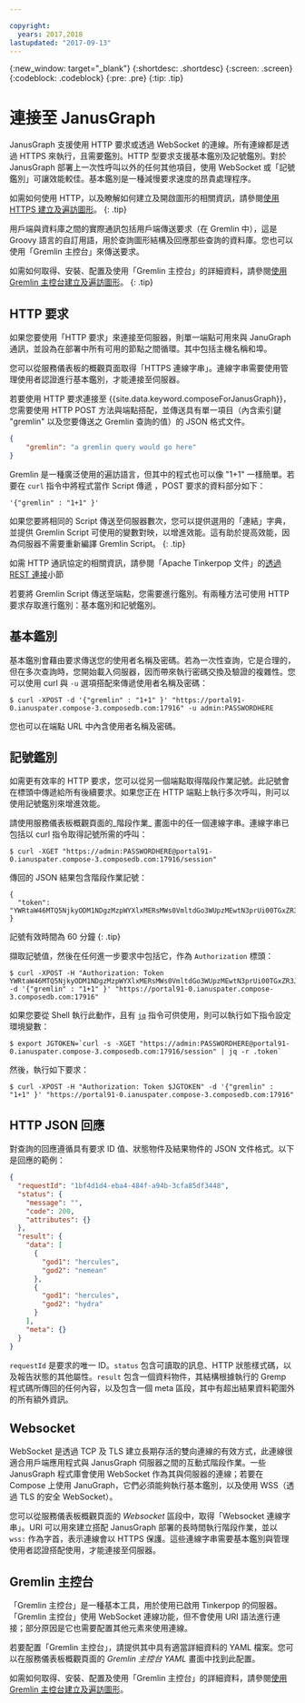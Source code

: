 ```yaml
---

copyright:
  years: 2017,2018
lastupdated: "2017-09-13"
---
```


{:new_window: target="_blank"}
{:shortdesc: .shortdesc}
{:screen: .screen}
{:codeblock: .codeblock}
{:pre: .pre}
{:tip: .tip}

# 連接至 JanusGraph

JanusGraph 支援使用 HTTP 要求或透過 WebSocket 的連線。所有連線都是透過 HTTPS 來執行，且需要鑑別。HTTP 型要求支援基本鑑別及記號鑑別。對於 JanusGraph 部署上一次性呼叫以外的任何其他項目，使用 WebSocket 或「記號鑑別」可讓效能較佳。基本鑑別是一種減慢要求速度的昂貴處理程序。

如需如何使用 HTTP，以及瞭解如何建立及開啟圖形的相關資訊，請參閱[使用 HTTPS 建立及遍訪圖形](./tutorial-https.html)。
{: .tip}

用戶端與資料庫之間的實際通訊包括用戶端傳送要求（在 Gremlin 中），這是 Groovy 語言的自訂用語，用於查詢圖形結構及回應那些查詢的資料庫。您也可以使用「Gremlin 主控台」來傳送要求。

如需如何取得、安裝、配置及使用「Gremlin 主控台」的詳細資料，請參閱[使用 Gremlin 主控台建立及遍訪圖形](./tutorial-gremlin-console.html)。
{: .tip}

## HTTP 要求

如果您要使用「HTTP 要求」來連接至伺服器，則單一端點可用來與 JanuGraph 通訊，並設為在部署中所有可用的節點之間循環。其中包括主機名稱和埠。

您可以從服務儀表板的概觀頁面取得「HTTPS 連線字串」。連線字串需要使用管理使用者認證進行基本鑑別，才能連接至伺服器。

若要使用 HTTP 要求連接至 {{site.data.keyword.composeForJanusGraph}}，您需要使用 HTTP POST 方法與端點搭配，並傳送具有單一項目（內含索引鍵 "gremlin" 以及您要傳送之 Gremlin 查詢的值）的 JSON 格式文件。 

```json
{
    "gremlin": "a gremlin query would go here"
}
```

Gremlin 是一種廣泛使用的遍訪語言，但其中的程式也可以像 "1+1" 一樣簡單。若要在 `curl` 指令中將程式當作 Script 傳遞 ，POST 要求的資料部分如下：

```
'{"gremlin" : "1+1" }'
``` 

如果您要將相同的 Script 傳送至伺服器數次，您可以提供選用的「連結」字典，並提供 Gremlin Script 可使用的變數對映，以增進效能。這有助於提高效能，因為伺服器不需要重新編譯 Gremlin Script。
{: .tip}

如需 HTTP 通訊協定的相關資訊，請參閱「Apache Tinkerpop 文件」的[透過 REST 連接](http://tinkerpop.apache.org/docs/3.2.3/reference/#_connecting_via_rest)小節

若要將 Gremlin Script 傳送至端點，您需要進行鑑別。有兩種方法可使用 HTTP 要求存取進行鑑別：基本鑑別和記號鑑別。

## 基本鑑別

基本鑑別會藉由要求傳送您的使用者名稱及密碼。若為一次性查詢，它是合理的，但在多次查詢時，您開始載入伺服器，因而帶來執行密碼交換及驗證的複雜性。您可以使用 curl 與 `-u` 選項搭配來傳遞使用者名稱及密碼：

```shell
$ curl -XPOST -d '{"gremlin" : "1+1" }' "https://portal91-0.ianuspater.compose-3.composedb.com:17916" -u admin:PASSWORDHERE
```

您也可以在端點 URL 中內含使用者名稱及密碼。 

## 記號鑑別

如需更有效率的 HTTP 要求，您可以從另一個端點取得階段作業記號。此記號會在標頭中傳遞給所有後續要求。如果您正在 HTTP 端點上執行多次呼叫，則可以使用記號鑑別來增進效能。

請使用服務儀表板概觀頁面的_階段作業_ 畫面中的任一個連線字串。連線字串已包括以 curl 指令取得記號所需的呼叫：

```shell
$ curl -XGET "https://admin:PASSWORDHERE@portal91-0.ianuspater.compose-3.composedb.com:17916/session"
```

傳回的 JSON 結果包含階段作業記號：

```
{
  "token": "YWRtaW46MTQ5NjkyODM1NDgzMzpWYXlxMERsMWs0VmltdGo3WUpzMEwtN3prUi00TGxZR3J6LXZnbDVmN3lnPQ=="
}
```

記號有效時間為 60 分鐘
{: .tip}

擷取記號值，然後在任何進一步要求中包括它，作為 `Authorization` 標頭：

```shell
$ curl -XPOST -H "Authorization: Token YWRtaW46MTQ5NjkyODM1NDgzMzpWYXlxMERsMWs0VmltdGo3WUpzMEwtN3prUi00TGxZR3J6LXZnbDVmN3lnPQ==" -d '{"gremlin" : "1+1" }' "https://portal91-0.ianuspater.compose-3.composedb.com:17916"
```

如果您要從 Shell 執行此動作，且有 [`jq`](https://stedolan.github.io/jq/) 指令可供使用，則可以執行如下指令設定環境變數：

```shell
$ export JGTOKEN=`curl -s -XGET "https://admin:PASSWORDHERE@portal91-0.ianuspater.compose-3.composedb.com:17916/session" | jq -r .token`
```

然後，執行如下要求：

```shell
$ curl -XPOST -H "Authorization: Token $JGTOKEN" -d '{"gremlin" : "1+1" }' "https://portal91-0.ianuspater.compose-3.composedb.com:17916"
```

## HTTP JSON 回應

對查詢的回應遵循具有要求 ID 值、狀態物件及結果物件的 JSON 文件格式。以下是回應的範例：

```json
{
  "requestId": "1bf4d1d4-eba4-484f-a94b-3cfa85df3448",
  "status": {
    "message": "",
    "code": 200,
    "attributes": {}
  },
  "result": {
    "data": [
      {
        "god1": "hercules",
        "god2": "nemean"
      },
      {
        "god1": "hercules",
        "god2": "hydra"
      }
    ],
    "meta": {}
  }
}
```
`requestId` 是要求的唯一 ID。`status` 包含可讀取的訊息、HTTP 狀態樣式碼，以及報告狀態的其他屬性。`result` 包含一個資料物件，其結構根據執行的 Gremp 程式碼所傳回的任何內容，以及包含一個 meta 區段，其中有超出結果資料範圍外的所有額外資訊。



## Websocket

WebSocket 是透過 TCP 及 TLS 建立長期存活的雙向連線的有效方式，此連線很適合用戶端應用程式與 JanusGraph 伺服器之間的互動式階段作業。一些 JanusGraph 程式庫會使用 WebSocket 作為其與伺服器的連線；若要在 Compose 上使用 JanuGraph，它們必須能夠執行基本鑑別，以及使用 WSS（透過 TLS 的安全 WebSocket）。 

您可以從服務儀表板概觀頁面的 _Websocket_ 區段中，取得「Websocket 連線字串」。URI 可以用來建立搭配 JanusGraph 部署的長時間執行階段作業，並以 `wss:` 作為字首，表示連線會以 HTTPS 保護。這些連線字串需要基本鑑別與管理使用者認證搭配使用，才能連接至伺服器。

## Gremlin 主控台

「Gremlin 主控台」是一種基本工具，用於使用已啟用 Tinkerpop 的伺服器。「Gremlin 主控台」使用 WebSocket 連線功能，但不會使用 URI 語法進行連接；部分原因是它也需要配置其他元素來使用連線。

若要配置「Gremlin 主控台」，請提供其中具有適當詳細資料的 YAML 檔案。您可以在服務儀表板概觀頁面的 _Gremlin 主控台 YAML_ 畫面中找到此配置。

如需如何取得、安裝、配置及使用「Gremlin 主控台」的詳細資料，請參閱[使用 Gremlin 主控台建立及遍訪圖形](./tutorial-gremlin-console.html)。
